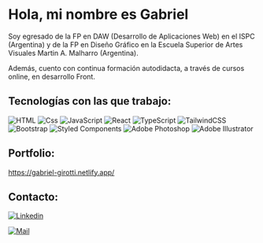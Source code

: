 # Hola, mi nombre es Gabriel

Soy egresado de la FP en DAW (Desarrollo de Aplicaciones Web) en el ISPC (Argentina) y de la FP en Diseño Gráfico en la Escuela Superior de Artes Visuales Martin A. Malharro (Argentina).

Además, cuento con continua formación autodidacta, a través de cursos online, en desarrollo Front.

## Tecnologías con las que trabajo:

![HTML](https://img.shields.io/badge/HTML5-9761D1?style=for-the-badge&logo=html5&logoColor=white)
![Css](https://img.shields.io/badge/CSS3-9761D1?style=for-the-badge&logo=css3&logoColor=white)
![JavaScript](https://img.shields.io/badge/JavaScript-9761D1?style=for-the-badge&logo=javascript&logoColor=white)
![React](https://img.shields.io/badge/react-9761D1.svg?style=for-the-badge&logo=react&logoColor=white)
![TypeScript](https://img.shields.io/badge/TypeScript-9761D1.svg?style=for-the-badge&logo=typescript&logoColor=white)
![TailwindCSS](https://img.shields.io/badge/tailwindcss-9761D1.svg?style=for-the-badge&logo=tailwind-css&logoColor=white)
![Bootstrap](https://img.shields.io/badge/bootstrap-9761D1.svg?style=for-the-badge&logo=bootstrap&logoColor=white)
![Styled Components](https://img.shields.io/badge/styled--components-9761D1?style=for-the-badge&logo=styled-components&logoColor=white)
![Adobe Photoshop](https://img.shields.io/badge/adobe%20photoshop-9761D1.svg?style=for-the-badge&logo=adobe%20photoshop&logoColor=white)
![Adobe Illustrator](https://img.shields.io/badge/adobe%20illustrator-9761D1.svg?style=for-the-badge&logo=adobe%20illustrator&logoColor=white)

## Portfolio:

https://gabriel-girotti.netlify.app/

## Contacto:

[![Linkedin](https://img.shields.io/badge/LinkedIn-Gabriel%20Girotti-black?logo=Linkedin&logoColor=9761D1&labelColor=black)](https://www.linkedin.com/in/gabriel-girotti/)

[![Mail](https://img.shields.io/badge/gmail-girottigabriel@gmail.com-black?logo=gmail&logoColor=9761D1&labelColor=black)](mailto:girottigabriel@gmail.com)
<br>
<br>

<!-- ## Mis estadísticas en Github:

[![Ashutosh's github activity graph](https://github-readme-activity-graph.vercel.app/graph?username=GabrielGirotti&theme=dracula)](https://github.com/ashutosh00710/github-readme-activity-graph) -->
